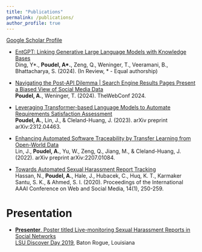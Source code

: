 ```yaml
---
title: "Publications"
permalink: /publications/
author_profile: true
---
```


[Google Scholar Profile](https://scholar.google.com/citations?user=bjDppecAAAAJ&hl=en)<br>

* [EntGPT: Linking Generative Large Language Models with Knowledge Bases](https://arxiv.org/abs/2402.06738)<br>
Ding, Y*., <b>Poudel, A*.</b>, Zeng, Q., Weninger, T., Veeramani, B., Bhattacharya, S. (2024). (In Review, * - Equal authorship)

* [Navigating the Post-API Dilemma | Search Engine Results Pages Present a Biased View of Social Media Data](https://arxiv.org/pdf/2401.15479.pdf)<br>
<b>Poudel, A.</b>, Weninger, T. (2024). TheWebConf 2024.

* [Leveraging Transformer-based Language Models to Automate Requirements Satisfaction Assessment](https://arxiv.org/pdf/2312.04463.pdf)<br>
<b>Poudel, A.</b>, Lin, J., & Cleland-Huang, J. (2023). arXiv preprint arXiv:2312.04463.

* [Enhancing Automated Software Traceability by Transfer Learning from Open-World Data](https://arxiv.org/abs/2207.01084)<br>
Lin, J., <b>Poudel, A.</b>, Yu, W., Zeng, Q., Jiang, M., & Cleland-Huang, J. (2022). arXiv preprint arXiv:2207.01084.


* [Towards Automated Sexual Harassment Report Tracking](https://ojs.aaai.org//index.php/ICWSM/article/view/7296)<br>
Hassan, N., <b>Poudel, A.</b>, Hale, J., Hubacek, C., Huq, K. T., Karmaker Santu, S. K., & Ahmed, S. I. (2020). Proceedings of the International AAAI Conference on Web and Social Media, 14(1), 250-259.


Presentation
======

* [<b>Presenter</b>, Poster titled Live-monitoring Sexual Harassment Reports in Social Networks](https://apoudel1021.github.io/files/LSU%20Research%20DAY%202019.pdf)<br>
<a href= "https://sites01.lsu.edu/wp/discover/files/2019/04/Discover-Day-Program-2019-online.pdf"> LSU Discover Day 2019</a>, Baton Rogue, Louisiana




